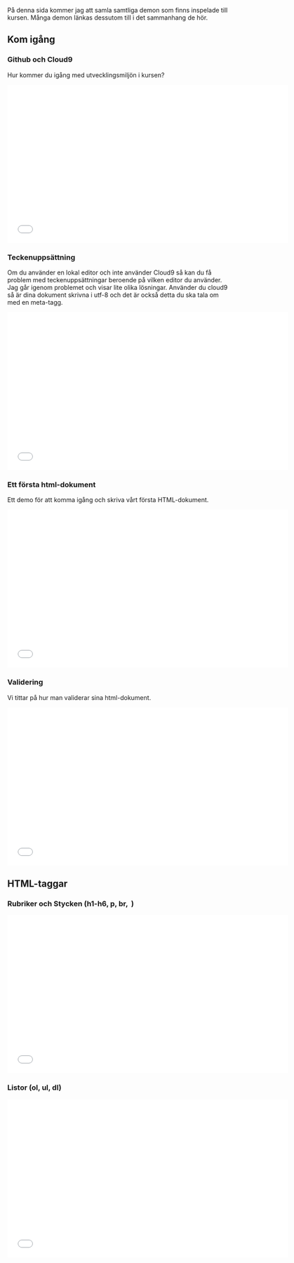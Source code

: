 På denna sida kommer jag att samla samtliga demon som finns inspelade till kursen. Många demon länkas dessutom till i det sammanhang de hör.

## Kom igång
### Github och Cloud9
Hur kommer du igång med utvecklingsmiljön i kursen?
<iframe width="640" height="360" src="//www.youtube-nocookie.com/embed/bnGvxaq7g_0" frameborder="0" allowfullscreen></iframe>

### Teckenuppsättning
Om du använder en lokal editor och inte använder Cloud9 så kan du få problem med teckenuppsättningar beroende på vilken editor du använder. Jag går igenom problemet och visar lite olika lösningar. Använder du cloud9 så är dina dokument skrivna i utf-8 och det är också detta du ska tala om med en meta-tagg.
<iframe width="640" height="360" src="//www.youtube-nocookie.com/embed/mUyVESBW5Cc" frameborder="0" allowfullscreen></iframe>

### Ett första html-dokument
Ett demo för att komma igång och skriva vårt första HTML-dokument.
<iframe width="640" height="360" src="//www.youtube-nocookie.com/embed/cbf1_Jyuk5c" frameborder="0" allowfullscreen></iframe>

### Validering
Vi tittar på hur man validerar sina html-dokument.
<iframe width="640" height="360" src="//www.youtube-nocookie.com/embed/HWVYTtA7Z9Y" frameborder="0" allowfullscreen></iframe>

## HTML-taggar
### Rubriker och Stycken (h1-h6, p, br, &nbsp;)
<iframe width="640" height="360" src="//www.youtube-nocookie.com/embed/d34ptPxCr3Y" frameborder="0" allowfullscreen></iframe>

### Listor (ol, ul, dl)
<iframe width="640" height="360" src="//www.youtube-nocookie.com/embed/8fRHBLqzLuw" frameborder="0" allowfullscreen></iframe>